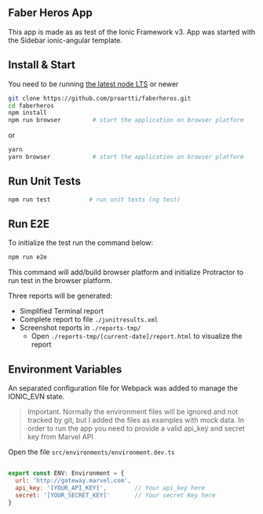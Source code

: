 ## Faber Heros App

This app is made as as test of the Ionic Framework v3.
App was started with the Sidebar ionic-angular template.

## Install & Start

You need to be running [the latest node LTS](https://nodejs.org/en/download/) or newer

```bash
git clone https://github.com/proartti/faberheros.git
cd faberheros
npm install
npm run browser         # start the application on browser platform
```
or
```bash
yarn
yarn browser            # start the application on browser platform
```

## Run Unit Tests
```bash
npm run test           # run unit tests (ng test)
```

## Run E2E

To initialize the test run the command below:

```bash
npm run e2e
```

This command will add/build browser platform and initialize Protractor to run test in the browser platform.

Three reports will be generated:
* Simplified Terminal report
* Complete report to file `./junitresults.xml`
* Screenshot reports in `./reports-tmp/`
  * Open `./reports-tmp/[current-date]/report.html` to visualize the report

## Environment Variables

An separated configuration file for Webpack was added to manage the IONIC_EVN state.

> Important. Normally the environment files will be ignored and not tracked by git, but I added the files as examples with mock data. In order to run the app you need to provide a valid api_key and secret key from Marvel API

Open the file `src/environments/environment.dev.ts`

```javascript

export const ENV: Environment = {
  url: 'http://gateway.marvel.com',
  api_key: '[YOUR_API_KEY]',        // Your api_key here
  secret: '[YOUR_SECRET_KEY]'       // Your secret Key here
}

```
